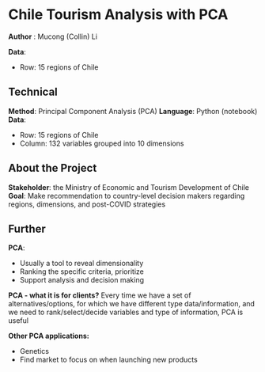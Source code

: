 # Chile Tourism Analysis with PCA


**Author** : Mucong (Collin) Li

**Data**: 
 - Row: 15 regions of Chile

## Technical
**Method**: Principal Component Analysis (PCA)
**Language**: Python (notebook)
**Data**: 
 - Row: 15 regions of Chile
 - Column: 132 variables grouped into 10 dimensions


## About the Project
**Stakeholder**: the Ministry of Economic and Tourism Development of Chile
**Goal**: Make recommendation to country-level decision makers regarding regions, dimensions, and post-COVID strategies

## Further
 **PCA**: 
 - Usually a tool to reveal dimensionality
-   Ranking the specific criteria, prioritize
-   Support analysis and decision making

**PCA - what it is for clients?**
Every time we have a set of alternatives/options, for which we have different type data/information, and we need to rank/select/decide variables and type of information, PCA is useful

 **Other PCA applications:**
-   Genetics
-   Find market to focus on when launching new products
